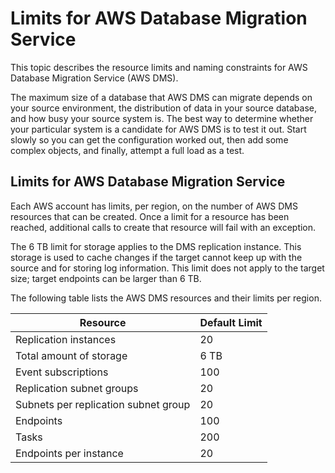 # Limits for AWS Database Migration Service<a name="CHAP_Limits"></a>

This topic describes the resource limits and naming constraints for AWS Database Migration Service \(AWS DMS\)\.

The maximum size of a database that AWS DMS can migrate depends on your source environment, the distribution of data in your source database, and how busy your source system is\. The best way to determine whether your particular system is a candidate for AWS DMS is to test it out\. Start slowly so you can get the configuration worked out, then add some complex objects, and finally, attempt a full load as a test\. 

## Limits for AWS Database Migration Service<a name="CHAP_Limits.Limits"></a>

Each AWS account has limits, per region, on the number of AWS DMS resources that can be created\. Once a limit for a resource has been reached, additional calls to create that resource will fail with an exception\.

The 6 TB limit for storage applies to the DMS replication instance\. This storage is used to cache changes if the target cannot keep up with the source and for storing log information\. This limit does not apply to the target size; target endpoints can be larger than 6 TB\.

The following table lists the AWS DMS resources and their limits per region\.


| Resource | Default Limit | 
| --- | --- | 
|  Replication instances  | 20 | 
|  Total amount of storage  | 6 TB | 
|  Event subscriptions  | 100 | 
|  Replication subnet groups  | 20 | 
|  Subnets per replication subnet group  | 20 | 
|  Endpoints  | 100 | 
|  Tasks  | 200 | 
|  Endpoints per instance  | 20 | 